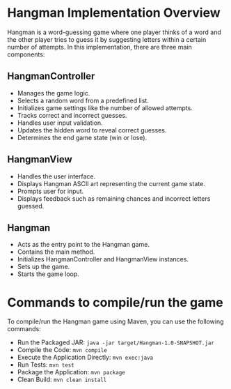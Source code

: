 # Hangman Implementation Overview #
Hangman is a word-guessing game where one player thinks of a word and the other player tries to guess it by suggesting letters within a certain number of attempts. In this implementation, there are three main components:
## HangmanController ##
* Manages the game logic.
* Selects a random word from a predefined list.
* Initializes game settings like the number of allowed attempts.
* Tracks correct and incorrect guesses.
* Handles user input validation.
* Updates the hidden word to reveal correct guesses.
* Determines the end game state (win or lose).

## HangmanView ##
* Handles the user interface.
* Displays Hangman ASCII art representing the current game state.
* Prompts user for input.
* Displays feedback such as remaining chances and incorrect letters guessed.

## Hangman ##
* Acts as the entry point to the Hangman game.
* Contains the main method.
* Initializes HangmanController and HangmanView instances.
* Sets up the game.
* Starts the game loop.

# Commands to compile/run the game #
To compile/run the Hangman game using Maven, you can use the following commands:
* Run the Packaged JAR: `java -jar target/Hangman-1.0-SNAPSHOT.jar`
* Compile the Code: `mvn compile`
* Execute the Application Directly: `mvn exec:java`
* Run Tests: `mvn test`
* Package the Application: `mvn package`
* Clean Build: `mvn clean install`
